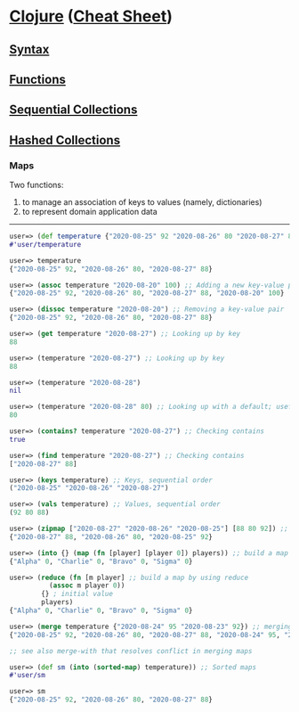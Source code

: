 # <a href="./README.md">Clojure</a> (<a href="https://clojure.org/api/cheatsheet">Cheat Sheet</a>)

## <a href="./Syntax.md">Syntax</a>

## <a href="./Functions.md">Functions</a>

## <a href="./Sequential_Collections.md">Sequential Collections</a>

## <a href="./Hashed_Collections.md">Hashed Collections</a>

### Maps

Two functions:
1. to manage an association of keys to values (namely, dictionaries)
2. to represent domain application data

<hr>

```Clojure
user=> (def temperature {"2020-08-25" 92 "2020-08-26" 80 "2020-08-27" 88}) ;; Creating a literal map by { and }.
#'user/temperature

user=> temperature
{"2020-08-25" 92, "2020-08-26" 80, "2020-08-27" 88}

user=> (assoc temperature "2020-08-20" 100) ;; Adding a new key-value pair, or updating it
{"2020-08-25" 92, "2020-08-26" 80, "2020-08-27" 88, "2020-08-20" 100}

user=> (dissoc temperature "2020-08-20") ;; Removing a key-value pair
{"2020-08-25" 92, "2020-08-26" 80, "2020-08-27" 88}

user=> (get temperature "2020-08-27") ;; Looking up by key
88

user=> (temperature "2020-08-27") ;; Looking up by key
88

user=> (temperature "2020-08-28")
nil

user=> (temperature "2020-08-28" 80) ;; Looking up with a default; useful when the key is not found
80

user=> (contains? temperature "2020-08-27") ;; Checking contains
true

user=> (find temperature "2020-08-27") ;; Checking contains
["2020-08-27" 88]

user=> (keys temperature) ;; Keys, sequential order
("2020-08-25" "2020-08-26" "2020-08-27")

user=> (vals temperature) ;; Values, sequential order
(92 80 88)

user=> (zipmap ["2020-08-27" "2020-08-26" "2020-08-25"] [88 80 92]) ;; build a map by zipping together two sequences
{"2020-08-27" 88, "2020-08-26" 80, "2020-08-25" 92}

user=> (into {} (map (fn [player] [player 0]) players)) ;; build a map by using map and into
{"Alpha" 0, "Charlie" 0, "Bravo" 0, "Sigma" 0}

user=> (reduce (fn [m player] ;; build a map by using reduce
          (assoc m player 0))
        {} ; initial value
        players)
{"Alpha" 0, "Charlie" 0, "Bravo" 0, "Sigma" 0}

user=> (merge temperature {"2020-08-24" 95 "2020-08-23" 92}) ;; merging maps; if both maps contain the same key, the rightmost one wins.
{"2020-08-25" 92, "2020-08-26" 80, "2020-08-27" 88, "2020-08-24" 95, "2020-08-23" 92}

;; see also merge-with that resolves conflict in merging maps

user=> (def sm (into (sorted-map) temperature)) ;; Sorted maps
#'user/sm

user=> sm
{"2020-08-25" 92, "2020-08-26" 80, "2020-08-27" 88}
```
